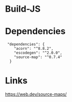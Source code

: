 # Build-JS

# Dependencies
```
 "dependencies": {
    "acorn": "^8.8.2",
    "escodegen": "^2.0.0",
    "source-map": "^0.7.4"
  }
```


# Links
https://web.dev/source-maps/